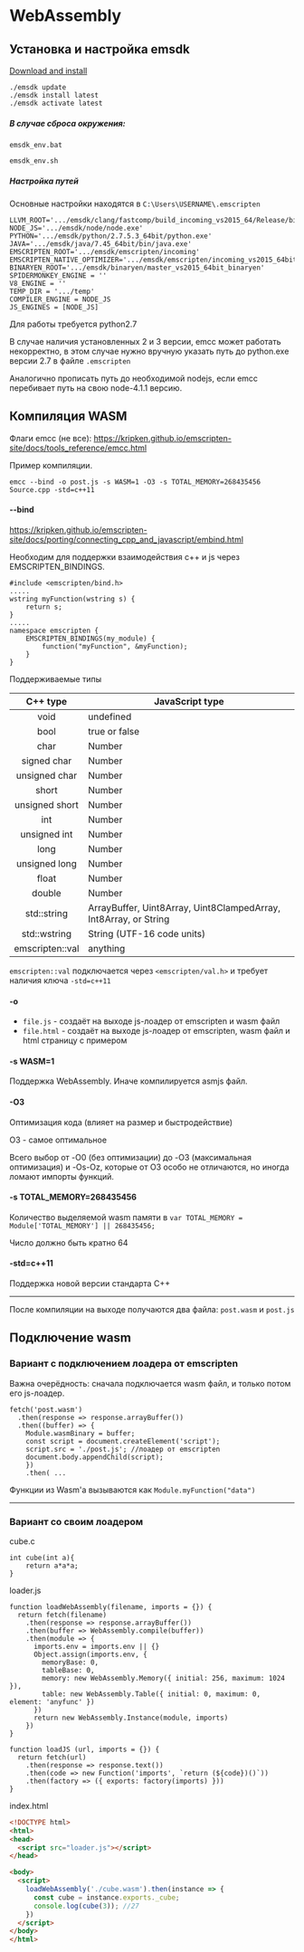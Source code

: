 # WebAssembly

## Установка и настройка emsdk


[Download and install](https://kripken.github.io/emscripten-site/docs/getting_started/downloads.html)

```
./emsdk update
./emsdk install latest
./emsdk activate latest
```


##### В случае сброса окружения:

```emsdk_env.bat```

```emsdk_env.sh```

##### Настройка путей

Основные настройки находятся в ```C:\Users\USERNAME\.emscripten```

```import os
LLVM_ROOT='.../emsdk/clang/fastcomp/build_incoming_vs2015_64/Release/bin'
NODE_JS='.../emsdk/node/node.exe'
PYTHON='.../emsdk/python/2.7.5.3_64bit/python.exe'
JAVA='.../emsdk/java/7.45_64bit/bin/java.exe'
EMSCRIPTEN_ROOT='.../emsdk/emscripten/incoming'
EMSCRIPTEN_NATIVE_OPTIMIZER='.../emsdk/emscripten/incoming_vs2015_64bit_optimizer/RelWithDebInfo/optimizer.exe'
BINARYEN_ROOT='.../emsdk/binaryen/master_vs2015_64bit_binaryen'
SPIDERMONKEY_ENGINE = ''
V8_ENGINE = ''
TEMP_DIR = '.../temp'
COMPILER_ENGINE = NODE_JS
JS_ENGINES = [NODE_JS]
```

Для работы требуется python2.7

В случае наличия установленных 2 и 3 версии, emcc может работать некорректно, в этом случае нужно вручную указать путь до python.exe версии 2.7 в файле ```.emscripten```

Аналогично прописать путь до  необходимой nodejs, если emcc перебивает путь на свою node-4.1.1 версию.




## Компиляция WASM


Флаги emcc (не все):
https://kripken.github.io/emscripten-site/docs/tools_reference/emcc.html


Пример компиляции.

```emcc --bind -o post.js -s WASM=1 -O3 -s TOTAL_MEMORY=268435456 Source.cpp -std=c++11```

#### --bind
https://kripken.github.io/emscripten-site/docs/porting/connecting_cpp_and_javascript/embind.html

Необходим для поддержки взаимодействия с++ и js через EMSCRIPTEN_BINDINGS.

```
#include <emscripten/bind.h>
.....
wstring myFunction(wstring s) {
	return s;
}
.....
namespace emscripten {
	EMSCRIPTEN_BINDINGS(my_module) {
		function("myFunction", &myFunction);
	}
}
```

Поддерживаемые типы

|C++ type |	JavaScript type|
|:-------:|----------------|
|void |	undefined |
|bool |	true or false |
|char |	Number |
|signed char |	Number |
|unsigned char |	Number |
|short |	Number |
|unsigned short |	Number |
|int |	Number |
|unsigned int |	Number |
|long |	Number |
|unsigned long |	Number |
|float |	Number |
|double |	Number |
|std::string |	ArrayBuffer, Uint8Array, Uint8ClampedArray, Int8Array, or String |
|std::wstring |	String (UTF-16 code units) |
|emscripten::val |	anything |

```emscripten::val``` подключается через ```<emscripten/val.h>```  и требует наличия ключа ```-std=c++11```

#### -o

* ```file.js``` - создаёт на выходе js-лоадер от emscripten и wasm файл
* ```file.html``` - создаёт на выходе js-лоадер от emscripten, wasm файл и html страницу с примером


#### -s WASM=1
Поддержка WebAssembly. Иначе компилируется asmjs файл.

#### -O3

Оптимизация кода (влияет на размер и быстродействие)

O3 - самое оптимальное

Всего выбор от -O0 (без оптимизации) до -O3 (максимальная оптимизация) и -Os\-Oz, которые от O3 особо не отличаются, но иногда ломают импорты функций.


#### -s TOTAL_MEMORY=268435456
Количество выделяемой wasm памяти в ```var TOTAL_MEMORY = Module['TOTAL_MEMORY'] || 268435456;```

Число должно быть кратно 64


#### -std=c++11
Поддержка новой версии стандарта С++



---
После компиляции на выходе получаются два файла: `post.wasm` и `post.js`


## Подключение wasm

### Вариант с подключением лоадера от emscripten
Важна очерёдность: сначала подключается wasm файл, и только потом его js-лоадер.

```
fetch('post.wasm')
  .then(response => response.arrayBuffer())
  .then((buffer) => {
    Module.wasmBinary = buffer;
    const script = document.createElement('script');
    script.src = './post.js'; //лоадер от emscripten
    document.body.appendChild(script);
    })
    .then( ...
````
Функции из Wasm'а вызываются как `Module.myFunction("data")`

____
### Вариант со своим лоадером
cube.c
```
int cube(int a){
	return a*a*a;
}
```
loader.js
```
function loadWebAssembly(filename, imports = {}) {
  return fetch(filename)
    .then(response => response.arrayBuffer())
    .then(buffer => WebAssembly.compile(buffer))
    .then(module => {
      imports.env = imports.env || {}
      Object.assign(imports.env, {
        memoryBase: 0,
        tableBase: 0,
        memory: new WebAssembly.Memory({ initial: 256, maximum: 1024 }),
        table: new WebAssembly.Table({ initial: 0, maximum: 0, element: 'anyfunc' })
      })
      return new WebAssembly.Instance(module, imports)
    })
}

function loadJS (url, imports = {}) {
  return fetch(url)
    .then(response => response.text())
    .then(code => new Function('imports', `return (${code})()`))
    .then(factory => ({ exports: factory(imports) }))
}
```

index.html
```html
<!DOCTYPE html>
<html>
<head>
  <script src="loader.js"></script>
</head>

<body>
  <script>
    loadWebAssembly('./cube.wasm').then(instance => {
      const cube = instance.exports._cube;
	  console.log(cube(3)); //27
    })
  </script>
</body>
</html>
```
